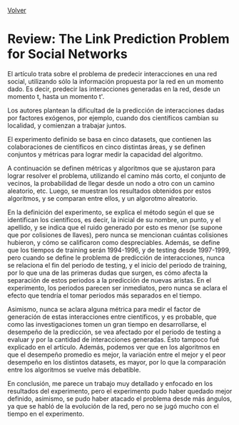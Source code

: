 [Volver](./index.md)
# Review: The Link Prediction Problem for Social Networks

El artículo trata sobre el problema de predecir interacciones en una red social, utilizando sólo la información propuesta por la red en un momento dado. Es decir, predecir las interacciones generadas en la red, desde un momento t, hasta un momento t'.

Los autores plantean la dificultad de la predicción de interacciones dadas por factores exógenos, por ejemplo, cuando dos científicos cambian su localidad, y comienzan a trabajar juntos.

El experimento definido se basa en cinco datasets, que contienen las colaboraciones de científicos en cinco distintas áreas, y se definen conjuntos y métricas para lograr medir la capacidad del algoritmo.

A continuación se definen métricas y algoritmos que se ajustaron para lograr resolver el problema, utilizando el camino más corto, el conjunto de vecinos, la probabilidad de llegar desde un nodo a otro con un camino aleatorio, etc. Luego, se muestran los resultados obtenidos por estos algoritmos, y se comparan entre ellos, y un algorotmo alreatorio.

En la definición del experimento, se explica el método según el que se identifican los científicos, es decir, la inicial de su nombre, un punto, y el apellido, y se indica que el ruido generado por esto es menor (se supone que por colisiones de llaves), pero nunca se mencionan cuántas colisiones hubieron, y cómo se calificaron como despreciables. Además, se define que los tiempos de training serán 1994-1996, y de testing desde 1997-1999, pero cuando se define le problema de predicción de interacciones, nunca se relaciona el fin del periodo de testing, y el inicio del periodo de training, por lo que una de las primeras dudas que surgen, es cómo afecta la separación de estos periodos a la predicción de nuevas aristas. En el experimento, los periodos parecen ser inmediatos, pero nunca se aclara el efecto que tendría el tomar periodos más separados en el tiempo.

Asimismo, nunca se aclara alguna métrica para medir el factor de generación de estas interacciones entre científicos, y es probable, que como las investigaciones tomen un gran tiempo en desarrollarse, el desempeño de la predicción, se vea afectado por el periodo de testing a evaluar y por la cantidad de interacciones generadas. Ésto tampoco fué explicado en el artículo. Además, podemos ver que en los algoritmos en que el desempeño promedio es mejor, la variación entre el mejor y el peor desempeño en los distintos datasets, es mayor, por lo que la comparación entre los algoritmos se vuelve más debatible.

En conclusión, me parece un trabajo muy detallado y enfocado en los resultados del experimento, pero el experimento pudo haber quedado mejor definido, asimismo, se pudo haber atacado el problema desde más ángulos, ya que se habló de la evolución de la red, pero no se jugó mucho con el tiempo en el experimento.
